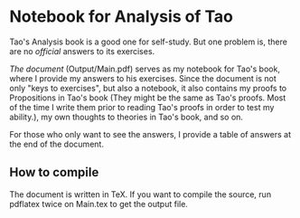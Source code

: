 # Notebook for Analysis of Tao
Tao's Analysis book is a good one for self-study. But one problem is, there are no *official* answers to its exercises.

*The document* (Output/Main.pdf) serves as my notebook for Tao's book, where I provide my answers to his exercises. Since the document is not only "keys to exercises", but also a notebook, it also contains my proofs to Propositions in Tao's book (They might be the same as Tao's proofs. Most of the time I write them prior to reading Tao's proofs in order to test my ability.), my own thoughts to theories in Tao's book, and so on.

For those who only want to see the answers, I provide a table of answers at the end of the document.

## How to compile
The document is written in TeX. If you want to compile the source, run pdflatex twice on Main.tex to get the output file.
